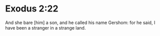 # Exodus 2:22

And she bare [him] a son, and he called his name Gershom: for he said, I have been a stranger in a strange land.
